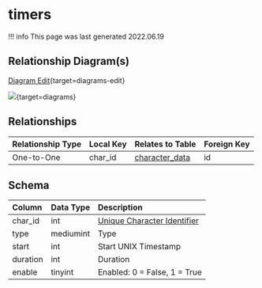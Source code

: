 # timers

!!! info
	This page was last generated 2022.06.19

## Relationship Diagram(s)

[Diagram Edit](https://mermaid.live/edit#eyJjb2RlIjoiZXJEaWFncmFtXG4gICAgdGltZXJzIHtcbiAgICAgICAgaW50IGNoYXJfaWRcbiAgICB9XG4gICAgY2hhcmFjdGVyX2RhdGEge1xuICAgICAgICBpbnR1bnNpZ25lZCBpZFxuICAgICAgICB2YXJjaGFyIG5hbWVcbiAgICAgICAgaW50dW5zaWduZWQgem9uZV9pZFxuICAgICAgICBpbnR1bnNpZ25lZCB6b25lX2luc3RhbmNlXG4gICAgfVxuICAgIHRpbWVycyB8fC0tb3sgY2hhcmFjdGVyX2RhdGEgOiBPbmUtdG8tT25lXG5cbiIsIm1lcm1haWQiOnsidGhlbWUiOiJkZWZhdWx0In0sInVwZGF0ZUVkaXRvciI6dHJ1ZSwiYXV0b1N5bmMiOnRydWUsInVwZGF0ZURpYWdyYW0iOnRydWV9){target=diagrams-edit}

[![](https://mermaid.ink/img/eyJjb2RlIjoiZXJEaWFncmFtXG4gICAgdGltZXJzIHtcbiAgICAgICAgaW50IGNoYXJfaWRcbiAgICB9XG4gICAgY2hhcmFjdGVyX2RhdGEge1xuICAgICAgICBpbnR1bnNpZ25lZCBpZFxuICAgICAgICB2YXJjaGFyIG5hbWVcbiAgICAgICAgaW50dW5zaWduZWQgem9uZV9pZFxuICAgICAgICBpbnR1bnNpZ25lZCB6b25lX2luc3RhbmNlXG4gICAgfVxuICAgIHRpbWVycyB8fC0tb3sgY2hhcmFjdGVyX2RhdGEgOiBPbmUtdG8tT25lXG5cbiIsIm1lcm1haWQiOnsidGhlbWUiOiJkZWZhdWx0In0sInVwZGF0ZUVkaXRvciI6dHJ1ZSwiYXV0b1N5bmMiOnRydWUsInVwZGF0ZURpYWdyYW0iOnRydWV9)](https://mermaid.ink/img/eyJjb2RlIjoiZXJEaWFncmFtXG4gICAgdGltZXJzIHtcbiAgICAgICAgaW50IGNoYXJfaWRcbiAgICB9XG4gICAgY2hhcmFjdGVyX2RhdGEge1xuICAgICAgICBpbnR1bnNpZ25lZCBpZFxuICAgICAgICB2YXJjaGFyIG5hbWVcbiAgICAgICAgaW50dW5zaWduZWQgem9uZV9pZFxuICAgICAgICBpbnR1bnNpZ25lZCB6b25lX2luc3RhbmNlXG4gICAgfVxuICAgIHRpbWVycyB8fC0tb3sgY2hhcmFjdGVyX2RhdGEgOiBPbmUtdG8tT25lXG5cbiIsIm1lcm1haWQiOnsidGhlbWUiOiJkZWZhdWx0In0sInVwZGF0ZUVkaXRvciI6dHJ1ZSwiYXV0b1N5bmMiOnRydWUsInVwZGF0ZURpYWdyYW0iOnRydWV9){target=diagrams}


## Relationships

| Relationship Type | Local Key | Relates to Table | Foreign Key |
| :--- | :--- | :--- | :--- |
| One-to-One | char_id | [character_data](../../schema/characters/character_data.md) | id |


## Schema

| Column | Data Type | Description |
| :--- | :--- | :--- |
| char_id | int | [Unique Character Identifier](../../schema/characters/character_data.md) |
| type | mediumint | Type |
| start | int | Start UNIX Timestamp |
| duration | int | Duration |
| enable | tinyint | Enabled: 0 = False, 1 = True |

